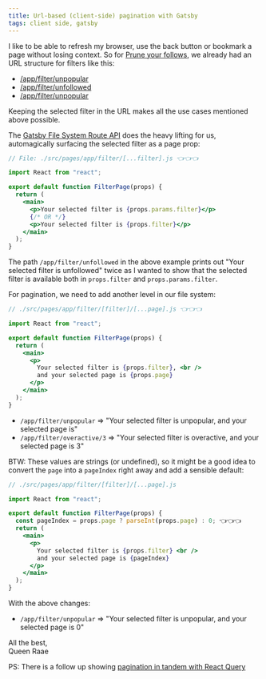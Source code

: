 ```yaml
---
title: Url-based (client-side) pagination with Gatsby
tags: client side, gatsby
---
```


I like to be able to refresh my browser, use the back button or bookmark a page without losing context. So for [Prune your follows](https://pruneyourfollows.com), we already had an URL structure for filters like this:

- [/app/filter/unpopular](https://pruneyourfollows.com/app/filter/unpopular)
- [/app/filter/unfollowed](https://pruneyourfollows.com/app/filter/unfollowed)
- [/app/filter/unpopular](https://pruneyourfollows.com/app/filter/unpopular)

Keeping the selected filter in the URL makes all the use cases mentioned above possible.

The [Gatsby File System Route API](https://www.gatsbyjs.com/docs/reference/routing/file-system-route-api/#creating-client-only-routes) does the heavy lifting for us, automagically surfacing the selected filter as a page prop:

```jsx
// File: ./src/pages/app/filter/[...filter].js 👈👈👈

import React from "react";

export default function FilterPage(props) {
  return (
    <main>
      <p>Your selected filter is {props.params.filter}</p>
      {/* OR */}
      <p>Your selected filter is {props.filter}</p>
    </main>
  );
}
```

The path `/app/filter/unfollowed` in the above example prints out "Your selected filter is unfollowed" twice as I wanted to show that the selected filter is available both in `props.filter` and `props.params.filter`.

For pagination, we need to add another level in our file system:

```jsx
// ./src/pages/app/filter/[filter]/[...page].js 👈👈👈

import React from "react";

export default function FilterPage(props) {
  return (
    <main>
      <p>
        Your selected filter is {props.filter}, <br />
        and your selected page is {props.page}
      </p>
    </main>
  );
}
```

- `/app/filter/unpopular` => "Your selected filter is unpopular, and your selected page is"
- `/app/filter/overactive/3` => "Your selected filter is overactive, and your selected page is 3"

BTW: These values are strings (or undefined), so it might be a good idea to convert the `page` into a `pageIndex` right away and add a sensible default:

```jsx
// ./src/pages/app/filter/[filter]/[...page].js

import React from "react";

export default function FilterPage(props) {
  const pageIndex = props.page ? parseInt(props.page) : 0; 👈👈👈
  return (
    <main>
      <p>
        Your selected filter is {props.filter} <br />
        and your selected page is {pageIndex}
      </p>
    </main>
  );
}
```

With the above changes:

- `/app/filter/unpopular` => "Your selected filter is unpopular, and your selected page is 0"

All the best,\
Queen Raae

PS: There is a follow up showing [pagination in tandem with React Query](/2023-01-04-react-query-pagination/)
